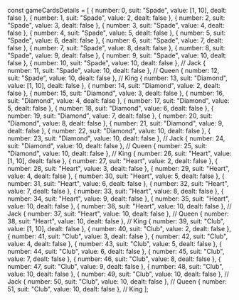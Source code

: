 const gameCardsDetails = [
{ number: 0, suit: "Spade", value: [1, 10], dealt: false },
{ number: 1, suit: "Spade", value: 2, dealt: false },
{ number: 2, suit: "Spade", value: 3, dealt: false },
{ number: 3, suit: "Spade", value: 4, dealt: false },
{ number: 4, suit: "Spade", value: 5, dealt: false },
{ number: 5, suit: "Spade", value: 6, dealt: false },
{ number: 6, suit: "Spade", value: 7, dealt: false },
{ number: 7, suit: "Spade", value: 8, dealt: false },
{ number: 8, suit: "Spade", value: 9, dealt: false },
{ number: 9, suit: "Spade", value: 10, dealt: false },
{ number: 10, suit: "Spade", value: 10, dealt: false }, // Jack
{ number: 11, suit: "Spade", value: 10, dealt: false }, // Queen
{ number: 12, suit: "Spade", value: 10, dealt: false }, // King
{ number: 13, suit: "Diamond", value: [1, 10], dealt: false },
{ number: 14, suit: "Diamond", value: 2, dealt: false },
{ number: 15, suit: "Diamond", value: 3, dealt: false },
{ number: 16, suit: "Diamond", value: 4, dealt: false },
{ number: 17, suit: "Diamond", value: 5, dealt: false },
{ number: 18, suit: "Diamond", value: 6, dealt: false },
{ number: 19, suit: "Diamond", value: 7, dealt: false },
{ number: 20, suit: "Diamond", value: 8, dealt: false },
{ number: 21, suit: "Diamond", value: 9, dealt: false },
{ number: 22, suit: "Diamond", value: 10, dealt: false },
{ number: 23, suit: "Diamond", value: 10, dealt: false }, // Jack
{ number: 24, suit: "Diamond", value: 10, dealt: false }, // Queen
{ number: 25, suit: "Diamond", value: 10, dealt: false }, // King
{ number: 26, suit: "Heart", value: [1, 10], dealt: false },
{ number: 27, suit: "Heart", value: 2, dealt: false },
{ number: 28, suit: "Heart", value: 3, dealt: false },
{ number: 29, suit: "Heart", value: 4, dealt: false },
{ number: 30, suit: "Heart", value: 5, dealt: false },
{ number: 31, suit: "Heart", value: 6, dealt: false },
{ number: 32, suit: "Heart", value: 7, dealt: false },
{ number: 33, suit: "Heart", value: 8, dealt: false },
{ number: 34, suit: "Heart", value: 9, dealt: false },
{ number: 35, suit: "Heart", value: 10, dealt: false },
{ number: 36, suit: "Heart", value: 10, dealt: false }, // Jack
{ number: 37, suit: "Heart", value: 10, dealt: false }, // Queen
{ number: 38, suit: "Heart", value: 10, dealt: false }, // King
{ number: 39, suit: "Club", value: [1, 10], dealt: false },
{ number: 40, suit: "Club", value: 2, dealt: false },
{ number: 41, suit: "Club", value: 3, dealt: false },
{ number: 42, suit: "Club", value: 4, dealt: false },
{ number: 43, suit: "Club", value: 5, dealt: false },
{ number: 44, suit: "Club", value: 6, dealt: false },
{ number: 45, suit: "Club", value: 7, dealt: false },
{ number: 46, suit: "Club", value: 8, dealt: false },
{ number: 47, suit: "Club", value: 9, dealt: false },
{ number: 48, suit: "Club", value: 10, dealt: false },
{ number: 49, suit: "Club", value: 10, dealt: false }, // Jack
{ number: 50, suit: "Club", value: 10, dealt: false }, // Queen
{ number: 51, suit: "Club", value: 10, dealt: false }, // King
];
